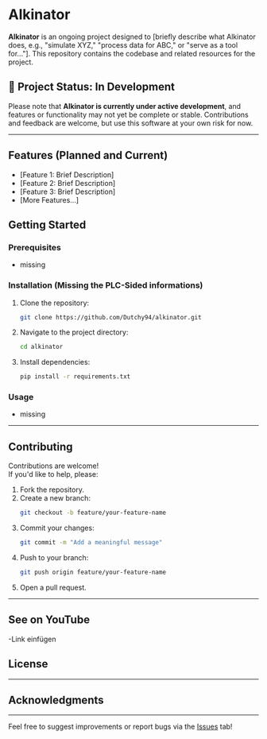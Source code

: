 
# Alkinator

**Alkinator** is an ongoing project designed to [briefly describe what Alkinator does, e.g., "simulate XYZ," "process data for ABC," or "serve as a tool for..."]. This repository contains the codebase and related resources for the project.

## 🚧 Project Status: In Development  
Please note that **Alkinator is currently under active development**, and features or functionality may not yet be complete or stable. Contributions and feedback are welcome, but use this software at your own risk for now.

---

## Features (Planned and Current)

- [Feature 1: Brief Description]
- [Feature 2: Brief Description]
- [Feature 3: Brief Description]
- [More Features...]

## Getting Started

### Prerequisites
- missing
  
### Installation (Missing the PLC-Sided informations)
1. Clone the repository:
   ```bash
   git clone https://github.com/Dutchy94/alkinator.git
   ```
2. Navigate to the project directory:
   ```bash
   cd alkinator
   ```
3. Install dependencies:
   ```bash
   pip install -r requirements.txt
   ```

### Usage
- missing
---

## Contributing
Contributions are welcome!  
If you'd like to help, please:
1. Fork the repository.
2. Create a new branch:
   ```bash
   git checkout -b feature/your-feature-name
   ```
3. Commit your changes:
   ```bash
   git commit -m "Add a meaningful message"
   ```
4. Push to your branch:
   ```bash
   git push origin feature/your-feature-name
   ```
5. Open a pull request.

---
## See on YouTube
-Link einfügen

## License

---

## Acknowledgments


---

Feel free to suggest improvements or report bugs via the [Issues](https://github.com/yourusername/alkinator/issues) tab!
